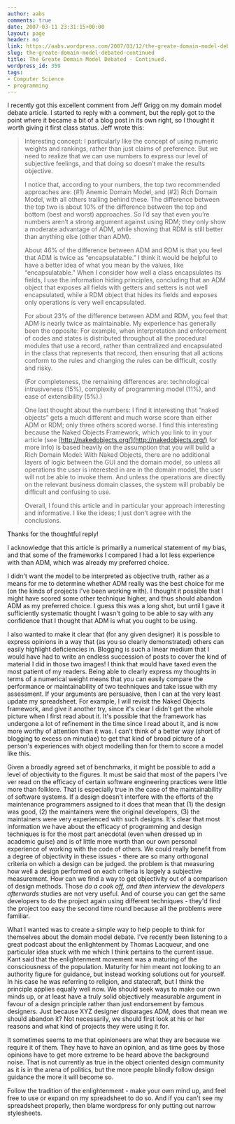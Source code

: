 ```yaml
---
author: aabs
comments: true
date: 2007-03-11 23:31:15+00:00
layout: page
header: no
link: https://aabs.wordpress.com/2007/03/12/the-greate-domain-model-debated-continued/
slug: the-greate-domain-model-debated-continued
title: The Greate Domain Model Debated - Continued.
wordpress_id: 359
tags:
- Computer Science
- programming
---
```


I recently got this excellent comment from Jeff Grigg on my domain model debate article. I started to reply with a comment, but the reply got to the point where it became a bit of a blog post in its own right, so I thought it worth giving it first class status. Jeff wrote this:


<blockquote>Interesting concept: I particularly like the concept of using numeric weights and rankings, rather than just claims of preference. But we need to realize that we can use numbers to express our level of subjective feelings, and that doing so doesn’t make the results objective.

I notice that, according to your numbers, the top two recommended approaches are: (#1) Anemic Domain Model, and (#2) Rich Domain Model, with all others trailing behind these. The difference between the top two is about 10% of the difference between the top and bottom (best and worst) approaches. So I’d say that even you’re numbers aren’t a strong argument against using RDM; they only show a moderate advantage of ADM, while showing that RDM is still better than anything else (other than ADM).

About 46% of the difference between ADM and RDM is that you feel that ADM is twice as “encapsulatable.” I think it would be helpful to have a better idea of what you mean by the values, like “encapsulatable.” When I consider how well a class encapsulates its fields, I use the information hiding principles, concluding that an ADM object that exposes all fields with getters and setters is not well encapsulated, while a RDM object that hides its fields and exposes only operations is very well encapsulated.

For about 23% of the difference between ADM and RDM, you feel that ADM is nearly twice as maintainable. My experience has generally been the opposite: For example, when interpretation and enforcement of codes and states is distributed throughout all the procedural modules that use a record, rather than centralized and encapsulated in the class that represents that record, then ensuring that all actions conform to the rules and changing the rules can be difficult, costly and risky.

(For completeness, the remaining differences are: technological intrusiveness (15%), complexity of programming model (11%), and ease of extensibility (5%).)

One last thought about the numbers: I find it interesting that “naked objects” gets a much different and much worse score than either ADM or RDM; only three others scored worse. I find this interesting because the Naked Objects Framework, which you link to in your article (see [http://nakedobjects.org/](http://nakedobjects.org/) for more info) is based heavily on the assumption that you will build a Rich Domain Model: With Naked Objects, there are no additional layers of logic between the GUI and the domain model, so unless all operations the user is interested in are in the domain model, the user will not be able to invoke them. And unless the operations are directly on the relevant business domain classes, the system will probably be difficult and confusing to use.

Overall, I found this article and in particular your approach interesting and informative. I like the ideas; I just don’t agree with the conclusions.</blockquote>


Thanks for the thoughtful reply!

I acknowledge that this article is primarily a numerical statement of my bias, and that some of the frameworks I compared I had a lot less experience with than ADM, which was already my preferred choice.

I didn't want the model to be interpreted as objective truth, rather as a means for me to determine whether ADM really was the best choice for me (on the kinds of projects I've been working with). I thought it possible that I might have scored some other technique higher, and thus should abandon ADM as my preferred choice. I guess this was a long shot, but until I gave it sufficiently systematic thought I wasn't going to be able to say with any confidence that I thought that ADM is what you ought to be using.

I also wanted to make it clear that (for any given designer) it is possible to express opinions in a way that (as you so clearly demonstrated) others can easily highlight deficiencies in. Blogging is such a linear medium that I would have had to write an endless succession of posts to cover the kind of material I did in those two images! I think that would have taxed even the most patient of my readers. Being able to clearly express my thoughts in terms of a numerical weight means that you can easily compare the performance or maintainability of two techniques and take issue with my assessment. If your arguments are persuasive, then I can at the very least update my spreadsheet. For example, I will revisit the Naked Objects framework, and give it another try, since it's clear I didn't get the whole picture when I first read about it. It's possible that the framework has undergone a lot of refinement in the time since I read about it, and is now more worthy of attention than it was. I can't think of a better way (short of blogging to excess on minutiae) to get that kind of broad picture of a person's experiences with object modelling than for them to score a model like this.

Given a broadly agreed set of benchmarks, it might be possible to add a level of objectivity to the figures. It must be said that most of the papers I've ver read on the efficacy of certain software engineering practices were little more than folklore. That is especially true in the case of the maintainability of software systems. If a design doesn't interfere with the efforts of the maintenance programmers assigned to it does that mean that (1) the design was good, (2) the maintainers were the original developers, (3) the maintainers were very experienced with such designs. It's clear that most information we have about the efficacy of programming and design techniques is for the most part anecdotal (even when dressed up in academic guise) and is of little more worth than our own personal experience of working with the code of others. We could really benefit from a degree of objectivity in these issues - there are so many orthogonal criteria on which a design can be judged. the problem is that measuring how well a design performed on each criteria is largely a subjective measurement. How can we find a way to get objectivity out of a comparison of design methods. Those _do a cook off, and then interview the developers afterwards_ studies are not very useful. And of course you can get the same developers to do the project again using different techniques - they'd find the project too easy the second time round because all the problems were familiar.

What I wanted was to create a simple way to help people to think for themselves about the domain model debate. I've recently been listening to a great podcast about the enlightenment by Thomas Lacqueur, and one particular idea stuck with me which I think pertains to the current issue. Kant said that the enlightenment movement was a maturing of the consciousness of the population. Maturity for him meant not looking to an authority figure for guidance, but instead working solutions out for yourself. In his case he was referring to religion, and statecraft, but I think the principle applies equally well now. We should seek ways to make our own minds up, or at least have a truly solid objectively measurable argument in favour of a design principle rather than just endorsement by famous designers. Just because XYZ designer disparages ADM, does that mean we should abandon it? Not necessarily, we should first look at his or her reasons and what kind of projects they were using it for.

It sometimes seems to me that opinioneers are what they are because we require it of them. They have to have an opinion, and as time goes by those opinions have to get more extreme to be heard above the background noise. That is not currently as true in the object oriented design community as it is in the arena of politics, but the more people blindly follow design guidance the more it will become so.

Follow the tradition of the enlightenment - make your own mind up, and feel free to use or expand on my spreadsheet to do so. And if you can't see my spreadsheet properly, then blame wordpress for only putting out narrow stylesheets.
